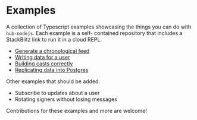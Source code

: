 # Examples

A collection of Typescript examples showcasing the things you can do with `hub-nodejs`. Each example is a self-
contained repository that includes a StackBlitz link to run it in a cloud REPL.

- [Generate a chronological feed](./chron-feed/)
- [Writing data for a user](./write-data/)
- [Building casts correctly](./make-cast/)
- [Replicating data into Postgres](./replicate-data-postgres/)

Other examples that should be added:

- Subscribe to updates about a user
- Rotating signers without losing messages

Contributions for these examples and more are welcome!
